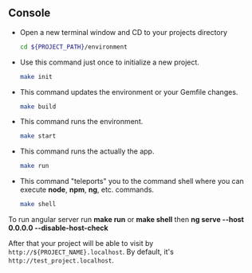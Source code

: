 ## Console

* Open a new terminal window and CD to your projects directory
  ```bash
  cd ${PROJECT_PATH}/environment
  ```

* Use this command just once to initialize a new project.
  ```bash
  make init
  ```

* This command updates the environment or your Gemfile changes.
  ```bash
  make build
  ```

* This command runs the environment. 
  ```bash
  make start
  ```

* This command runs the actually the app. 
  ```bash
  make run
  ```

* This command "teleports" you to the command shell where you can execute **node**, **npm**, **ng**, etc. commands.
  ```bash
  make shell
  ```

To run angular server run  **make run** or **make shell** then **ng serve --host 0.0.0.0 --disable-host-check**

After that your project will be able to visit by `http://${PROJECT_NAME}.localhost`. By default, it's `http://test_project.localhost`.
